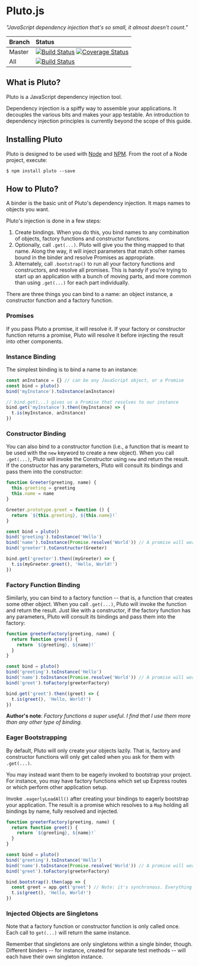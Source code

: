 # Pluto.js

_"JavaScript dependency injection that's so small, it almost doesn't count."_

| Branch        | Status        |
| ------------- |:------------- |
| Master        | [![Build Status](https://travis-ci.org/ecowden/pluto.js.png?branch=master)](https://travis-ci.org/ecowden/pluto.js) [![Coverage Status](https://coveralls.io/repos/github/ecowden/pluto.js/badge.svg?branch=master)](https://coveralls.io/github/ecowden/pluto.js?branch=master) |
| All           | [![Build Status](https://travis-ci.org/ecowden/pluto.js.png)](https://travis-ci.org/ecowden/pluto.js) |

## What is Pluto?

Pluto is a JavaScript dependency injection tool.

Dependency injection is a spiffy way to assemble your applications. It decouples the various bits and makes your app testable. An introduction to dependency injection principles is currently beyond the scope of this guide.

## Installing Pluto

Pluto is designed to be used with [Node](http://nodejs.org/) and [NPM](http://npmjs.org/). From the root of a Node
project, execute:

```
$ npm install pluto --save
```

## How to Pluto?

A binder is the basic unit of Pluto's dependency injection. It maps names to objects you want.

Pluto's injection is done in a few steps:

1. Create bindings. When you do this, you bind names to any combination of objects, factory functions and constructor functions.
2. Optionally, call `.get(...)`. Pluto will give you the thing mapped to that name. Along the way, it will inject parameters that match other names bound in the binder and resolve Promises as appropriate.
3. Alternately, call `.bootstrap()` to run all your factory functions and constructors, and resolve all promises. This is handy if you're trying to start up an application with a bunch of moving parts, and more common than using `.get(...)` for each part individually.

There are three things you can bind to a name: an object instance, a constructor function and a factory function.

### Promises

If you pass Pluto a promise, it will resolve it. If your factory or constructor function returns a promise, Pluto will resolve it before injecting the result into other components.

### Instance Binding

The simplest binding is to bind a name to an instance:

```  js
const anInstance = {} // can be any JavaScript object, or a Promise
const bind = pluto()
bind('myInstance').toInstance(anInstance)

// bind.get(...) gives us a Promise that resolves to our instance
bind.get('myInstance').then((myInstance) => {
  t.is(myInstance, anInstance)
})
```

### Constructor Binding

You can also bind to a constructor function (i.e., a function that is meant to be used with the `new` keyword to create a new object). When you call `.get(...)`, Pluto will invoke the Constructor using `new` and return the result. If the constructor has any parameters, Pluto will consult its bindings and pass them into the constructor:

```js
function Greeter(greeting, name) {
  this.greeting = greeting
  this.name = name
}

Greeter.prototype.greet = function () {
  return `${this.greeting}, ${this.name}!`
}

const bind = pluto()
bind('greeting').toInstance('Hello')
bind('name').toInstance(Promise.resolve('World')) // A promise will work, too
bind('greeter').toConstructor(Greeter)

bind.get('greeter').then((myGreeter) => {
  t.is(myGreeter.greet(), 'Hello, World!')
})
```

### Factory Function Binding

Similarly, you can bind to a factory function -- that is, a function that creates some other object. When you call `.get(...)`, Pluto will invoke the function and return the result. Just like with a constructor, if the factory function has any parameters, Pluto will consult its bindings and pass them into the factory:

```js
function greeterFactory(greeting, name) {
  return function greet() {
    return `${greeting}, ${name}!`
  }
}

const bind = pluto()
bind('greeting').toInstance('Hello')
bind('name').toInstance(Promise.resolve('World')) // A promise will work, too
bind('greet').toFactory(greeterFactory)

bind.get('greet').then((greet) => {
  t.is(greet(), 'Hello, World!')
})
```

**Author's note**: _Factory functions a super useful. I find that I use them more than any other type of binding._

### Eager Bootstrapping

By default, Pluto will only create your objects lazily. That is, factory and constructor functions will only get called when you ask for them with `.get(...)`.

You may instead want them to be eagerly invoked to bootstrap your project. For instance, you may have factory functions which set up Express routes or which perform other application setup.

Invoke `.eagerlyLoadAll()` after creating your bindings to eagerly bootstrap your application. The result is a promise which resolves to a `Map` holding all bindings by name, fully resolved and injected.

```js
function greeterFactory(greeting, name) {
  return function greet() {
    return `${greeting}, ${name}!`
  }
}

const bind = pluto()
bind('greeting').toInstance('Hello')
bind('name').toInstance(Promise.resolve('World')) // A promise will work, too
bind('greet').toFactory(greeterFactory)

bind.bootstrap().then(app => {
  const greet = app.get('greet') // Note: it's synchronous. Everything is ready.
  t.is(greet(), 'Hello, World!')
})
```

### Injected Objects are Singletons

Note that a factory function or constructor function is only called once. Each call to `get(...)` will return the same instance.

Remember that singletons are only singletons within a single binder, though. Different binders -- for instance, created for separate test methods -- will each have their own singleton instance.
